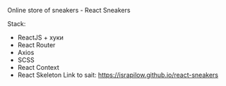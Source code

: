 Online store of sneakers - React Sneakers

Stack:

- ReactJS + хуки
- React Router
- Axios
- SCSS
- React Context
- React Skeleton Link to sait: https://israpilow.github.io/react-sneakers
